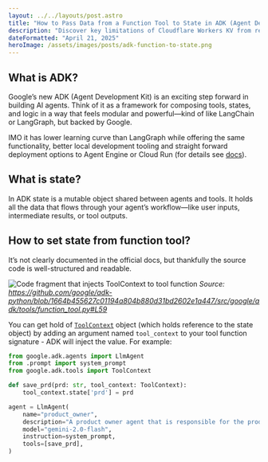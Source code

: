 ```yaml
---
layout: ../../layouts/post.astro
title: "How to Pass Data from a Function Tool to State in ADK (Agent Development Kit)"
description: "Discover key limitations of Cloudflare Workers KV from real production experience: unavailability in China market, cold cache latency issues of up to 500ms, and practical workarounds learned during migration from DynamoDB at EF Education First."
dateFormatted: "April 21, 2025"
heroImage: /assets/images/posts/adk-function-to-state.png
---
```


## What is ADK?

Google’s new ADK (Agent Development Kit) is an exciting step forward in building AI agents. Think of it as a framework for composing tools, states, and logic in a way that feels modular and powerful—kind of like LangChain or LangGraph, but backed by Google.

IMO it has lower learning curve than LangGraph while offering the same functionality, better local development tooling and straight forward deployment options to Agent Engine or Cloud Run (for details see [docs](https://google.github.io/adk-docs/deploy/)).

## What is state?

In ADK state is a mutable object shared between agents and tools. It holds all the data that flows through your agent’s workflow—like user inputs, intermediate results, or tool outputs.

## How to set state from function tool?

It’s not clearly documented in the official docs, but thankfully the source code is well-structured and readable.

![Code fragment that injects ToolContext to tool function](https://dev-to-uploads.s3.amazonaws.com/uploads/articles/h7onhx6ddv0i8uad9xqd.png)
*Source: https://github.com/google/adk-python/blob/1664b455627c01194a804b880d31bd2602e1a447/src/google/adk/tools/function_tool.py#L59*

You can get hold of [`ToolContext`](https://google.github.io/adk-docs/context/#the-different-types-of-context) object (which holds reference to the state object) by adding an argument named `tool_context` to your tool function signature - ADK will inject the value. For example:

```python
from google.adk.agents import LlmAgent
from .prompt import system_prompt
from google.adk.tools import ToolContext

def save_prd(prd: str, tool_context: ToolContext):
    tool_context.state['prd'] = prd

agent = LlmAgent(
    name="product_owner",
    description="A product owner agent that is responsible for the product vision and strategy",
    model="gemini-2.0-flash",
    instruction=system_prompt,
    tools=[save_prd],
)
```
